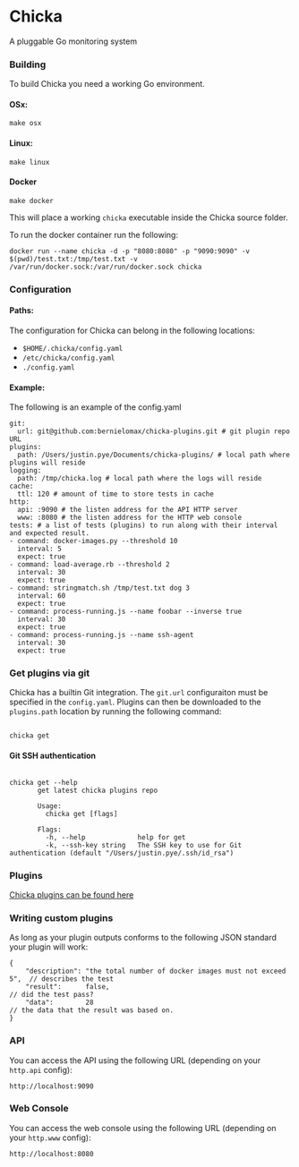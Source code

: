 # Chicka
A pluggable Go monitoring system

### Building

To build Chicka you need a working Go environment.

#### OSx:

``` 
make osx
```

#### Linux:

``` 
make linux
```

#### Docker

``` 
make docker
```

This will place a working `chicka` executable inside the Chicka source folder.

To run the docker container run the following:

``` 
docker run --name chicka -d -p "8080:8080" -p "9090:9090" -v $(pwd)/test.txt:/tmp/test.txt -v /var/run/docker.sock:/var/run/docker.sock chicka

```

### Configuration

#### Paths:

The configuration for Chicka can belong in the following locations:

* `$HOME/.chicka/config.yaml`
* `/etc/chicka/config.yaml`
* `./config.yaml`

#### Example:

The following is an example of the config.yaml

```
git:
  url: git@github.com:bernielomax/chicka-plugins.git # git plugin repo URL
plugins:
  path: /Users/justin.pye/Documents/chicka-plugins/ # local path where plugins will reside
logging:
  path: /tmp/chicka.log # local path where the logs will reside
cache:
  ttl: 120 # amount of time to store tests in cache
http:
  api: :9090 # the listen address for the API HTTP server
  www: :8080 # the listen address for the HTTP web console
tests: # a list of tests (plugins) to run along with their interval and expected result.
- command: docker-images.py --threshold 10
  interval: 5
  expect: true
- command: load-average.rb --threshold 2
  interval: 30
  expect: true
- command: stringmatch.sh /tmp/test.txt dog 3
  interval: 60 
  expect: true
- command: process-running.js --name foobar --inverse true
  interval: 30 
  expect: true
- command: process-running.js --name ssh-agent
  interval: 30
  expect: true

```

### Get plugins via git

Chicka has a builtin Git integration. The `git.url` configuraiton must be specified in the `config.yaml`. Plugins can then be downloaded to the `plugins.path` location by running the following command:

```
 
chicka get

```

#### Git SSH authentication

```

chicka get --help
       get latest chicka plugins repo
       
       Usage:
         chicka get [flags]
       
       Flags:
         -h, --help             help for get
         -k, --ssh-key string   The SSH key to use for Git authentication (default "/Users/justin.pye/.ssh/id_rsa")

```

### Plugins

[Chicka plugins can be found here](https://github.com/bernielomax/chicka-plugins)

### Writing custom plugins

As long as your plugin outputs conforms to the following JSON standard your plugin will work:

```
{
    "description": "the total number of docker images must not exceed 5",  // describes the test
    "result":      false,                                                  // did the test pass?
    "data":        28                                                      // the data that the result was based on.
}
```

### API


You can access the API using the following URL (depending on your `http.api` config):

``` 
http://localhost:9090
```

### Web Console


You can access the web console using the following URL (depending on your `http.www` config):

``` 
http://localhost:8080
```
